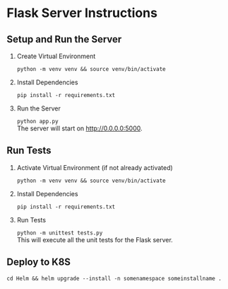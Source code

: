 # Flask Server Instructions

## Setup and Run the Server

1. Create Virtual Environment

   `python -m venv venv && source venv/bin/activate`

2. Install Dependencies

   `pip install -r requirements.txt`

3. Run the Server

   `python app.py`  
   The server will start on http://0.0.0.0:5000.

## Run Tests

1. Activate Virtual Environment (if not already activated)

   `python -m venv venv && source venv/bin/activate`

2. Install Dependencies

   `pip install -r requirements.txt`

3. Run Tests

   `python -m unittest tests.py`  
   This will execute all the unit tests for the Flask server.

## Deploy to K8S

`cd Helm && helm upgrade --install -n somenamespace someinstallname .`
